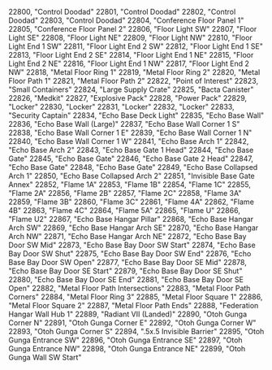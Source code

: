 ﻿22800, "Control Doodad"
22801, "Control Doodad"
22802, "Control Doodad"
22803, "Control Doodad"
22804, "Conference Floor Panel 1"
22805, "Conference Floor Panel 2"
22806, "Floor Light SW"
22807, "Floor Light SE"
22808, "Floor Light NE"
22809, "Floor Light NW"
22810, "Floor Light End 1 SW"
22811, "Floor Light End 2 SW"
22812, "Floor Light End 1 SE"
22813, "Floor Light End 2 SE"
22814, "Floor Light End 1 NE"
22815, "Floor Light End 2 NE"
22816, "Floor Light End 1 NW"
22817, "Floor Light End 2 NW"
22818, "Metal Floor Ring 1"
22819, "Metal Floor Ring 2"
22820, "Metal Floor Path 1"
22821, "Metal Floor Path 2"
22822, "Point of Interest"
22823, "Small Containers"
22824, "Large Supply Crate"
22825, "Bacta Canister"
22826, "Medkit"
22827, "Explosive Pack"
22828, "Power Pack"
22829, "Locker"
22830, "Locker"
22831, "Locker"
22832, "Locker"
22833, "Security Captain"
22834, "Echo Base Deck Light"
22835, "Echo Base Wall"
22836, "Echo Base Wall (Large)"
22837, "Echo Base Wall Corner 1 S"
22838, "Echo Base Wall Corner 1 E"
22839, "Echo Base Wall Corner 1 N"
22840, "Echo Base Wall Corner 1 W"
22841, "Echo Base Arch 1"
22842, "Echo Base Arch 2"
22843, "Echo Base Gate 1 Head"
22844, "Echo Base Gate"
22845, "Echo Base Gate"
22846, "Echo Base Gate 2 Head"
22847, "Echo Base Gate"
22848, "Echo Base Gate"
22849, "Echo Base Collapsed Arch 1"
22850, "Echo Base Collapsed Arch 2"
22851, "Invisible Base Gate Annex"
22852, "Flame 1A"
22853, "Flame 1B"
22854, "Flame 1C"
22855, "Flame 2A"
22856, "Flame 2B"
22857, "Flame 2C"
22858, "Flame 3A"
22859, "Flame 3B"
22860, "Flame 3C"
22861, "Flame 4A"
22862, "Flame 4B"
22863, "Flame 4C"
22864, "Flame 5A"
22865, "Flame U"
22866, "Flame U2"
22867, "Echo Base Hangar Pillar"
22868, "Echo Base Hangar Arch SW"
22869, "Echo Base Hangar Arch SE"
22870, "Echo Base Hangar Arch NW"
22871, "Echo Base Hangar Arch NE"
22872, "Echo Base Bay Door SW Mid"
22873, "Echo Base Bay Door SW Start"
22874, "Echo Base Bay Door SW Shut"
22875, "Echo Base Bay Door SW End"
22876, "Echo Base Bay Door SW Open"
22877, "Echo Base Bay Door SE Mid"
22878, "Echo Base Bay Door SE Start"
22879, "Echo Base Bay Door SE Shut"
22880, "Echo Base Bay Door SE End"
22881, "Echo Base Bay Door SE Open"
22882, "Metal Floor Path Intersections"
22883, "Metal Floor Path Corners"
22884, "Metal Floor Ring 3"
22885, "Metal Floor Square 1"
22886, "Metal Floor Square 2"
22887, "Metal Floor Path Ends"
22888, "Federation Hangar Wall Hub 1"
22889, "Radiant VII (Landed)"
22890, "Otoh Gunga Corner N"
22891, "Otoh Gunga Corner E"
22892, "Otoh Gunga Corner W"
22893, "Otoh Gunga Corner S"
22894, ".5x.5 Invisible Barrier"
22895, "Otoh Gunga Entrance SW"
22896, "Otoh Gunga Entrance SE"
22897, "Otoh Gunga Entrance NW"
22898, "Otoh Gunga Entrance NE"
22899, "Otoh Gunga Wall SW Start"
